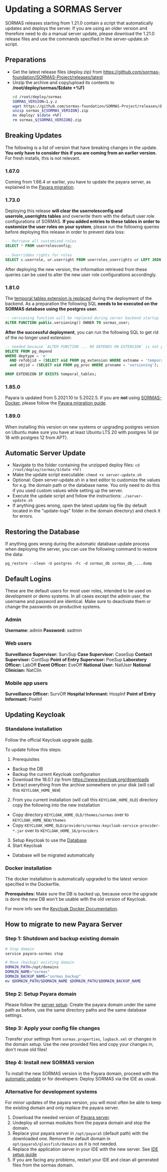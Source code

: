 # Updating a SORMAS Server

SORMAS releases starting from 1.21.0 contain a script that automatically updates and deploys the server. If you are using an older version and therefore need to do a manual server update, please download the 1.21.0 release files and use the commands specified in the server-update.sh script.

## Preparations
* Get the latest release files (deploy.zip) from <https://github.com/sormas-foundation/SORMAS-Project/releases/latest>
* Unzip the archive and copy/upload its contents to **/root/deploy/sormas/$(date +%F)**
    ```bash
    cd /root/deploy/sormas
    SORMAS_VERSION=1.y.z
    wget https://github.com/sormas-foundation/SORMAS-Project/releases/download/v${SORMAS_VERSION}/sormas_${SORMAS_VERSION}.zip
    unzip sormas_${SORMAS_VERSION}.zip
    mv deploy/ $(date +%F)
    rm sormas_${SORMAS_VERSION}.zip
    ```

## Breaking Updates
The following is a list of version that have breaking changes in the update. **You only have to consider this if you are coming from an earlier version.** For fresh installs, this is not relevant.

### 1.67.0
Coming from 1.66.4 or earlier, you have to update the payara server, as explained in the [Payara migration](SERVER_UPDATE.md#how-to-migrate-to-new-payara-server).

### 1.73.0
Deploying this release **will clear the userrolesconfig and userrole_userrights tables** and overwrite them with the default user role configurations of SORMAS. **If you added entries to these tables in order to customize the user roles on your system**, please run the following queries before deploying this release in order to prevent data loss:

```SQL
-- Retrieve all customized roles
SELECT * FROM userrolesconfig;
 
-- Overridden rights for roles
SELECT c.userrole, ur.userright FROM userroles_userrights ur LEFT JOIN userrolesconfig c (ON c.id = ur.userrole_id);
```

After deploying the new version, the information retrieved from these queries can be used to alter the new user role configurations accordingly.

### 1.81.0
The [temporal tables extension is replaced](https://github.com/sormas-foundation/SORMAS-Project/issues/10260) during the deployment of the backend. As a preparation the following SQL **needs to be executed on the SORMAS database using the postgres user.**

```SQL
-- versioning function will be replaced during server backend startup
ALTER FUNCTION public.versioning() OWNER TO sormas_user;
```

**After the successful deployment**, you can run the following SQL to get rid of the no longer used extension:

```SQL
-- needed because `ALTER FUNCTION ... NO DEPENDS ON EXTENSION` is not possible in Postgres 10 and below
DELETE FROM pg_depend
WHERE deptype = 'e'
  AND refobjid = (SELECT oid FROM pg_extension WHERE extname = 'temporal_tables')
  and objid = (SELECT oid FROM pg_proc WHERE proname = 'versioning');

DROP EXTENSION IF EXISTS temporal_tables;
```

### 1.85.0
Payara is updated from 5.2021.10 to 5.2022.5.
If you are **not** using [SORMAS-Docker](https://github.com/SORMAS-Foundation/SORMAS-Docker), please follow the [Payara migration guide](SERVER_UPDATE.md#how-to-migrate-to-new-payara-server).

### 1.89.0
When installing this version on new systems or upgrading postgres version on Ubuntu make sure you have at least Ubuntu LTS 20 with postgres 14 (or 18 with postgres 12 from APT).

## Automatic Server Update
* Navigate to the  folder containing the unzipped deploy files:
  ``cd /root/deploy/sormas/$(date +%F)``
* Make the update script executable:
  ``chmod +x server-update.sh``
* Optional: Open server-update.sh in a text editor to customize the values for e.g. the domain path or the database name. You only need to do this if you used custom values while setting up the server.
* Execute the update script and follow the instructions:
  ``./server-update.sh``
* If anything goes wrong, open the latest update log file (by default located in the "update-logs" folder in the domain directory) and check it for errors.

## Restoring the Database
If anything goes wrong during the automatic database update process when deploying the server, you can use the following command to restore the data:

``pg_restore --clean -U postgres -Fc -d sormas_db sormas_db_....dump``

## Default Logins
These are the default users for most user roles, intended to be used on development or demo systems. In all cases except the admin user, the username and password are identical. Make sure to deactivate them or change the passwords on productive systems.

### Admin
**Username:** admin
**Password:** sadmin

### Web users
**Surveillance Supervisor:** SurvSup
**Case Supervisor:** CaseSup
**Contact Supervisor:** ContSup
**Point of Entry Supervisor:** PoeSup
**Laboratory Officer:** LabOff
**Event Officer:** EveOff
**National User:** NatUser
**National Clinician:** NatClin

### Mobile app users
**Surveillance Officer:** SurvOff
**Hospital Informant:** HospInf
**Point of Entry Informant:** PoeInf

## Updating Keycloak

### Standalone installation

Follow the official Keycloak upgrade [guide](https://www.keycloak.org/docs/latest/upgrading/).

To update follow this steps:

1. Prerequisites
* Backup the DB
* Backup the current Keycloak configuration
* Download the 18.0.1 zip from <https://www.keycloak.org/downloads>
* Extract everything from the archive somewhere on your disk (will call this `KEYCLOAK_HOME_NEW`)

2. From you current installation (will call this `KEYCLOAK_HOME_OLD`) directory copy the following into the new installation
* Copy directory `KEYCLOAK_HOME_OLD/themes/sormas` over to `KEYCLOAK_HOME_NEW/themes`
* Copy `KEYCLOAK_HOME_OLD/providers/sormas-keycloak-service-provider-*.jar` over to `KEYCLOAK_HOME_16/providers`

3. Setup Keycloak to use the [Database](https://www.keycloak.org/server/db)
4. Start Keycloak
* Database will be migrated automatically


### Docker installation

The docker installation is automatically upgraded to the latest version specified in the Dockerfile.

**Prerequisites:** Make sure the DB is backed up, because once the upgrade is done the new DB won't be usable with the old version of Keycloak.

For more info see the [Keycloak Docker Documentation](https://github.com/sormas-foundation/SORMAS-Docker/blob/development/keycloak/README.md).

## How to migrate to new Payara Server

### Step 1: Shutdown and backup existing domain
```bash
# Stop domain
service payara-sormas stop

# Move (backup) existing domain
DOMAIN_PATH=/opt/domains
DOMAIN_NAME="sormas"
DOMAIN_BACKUP_NAME="sormas_backup"
mv $DOMAIN_PATH/$DOMAIN_NAME $DOMAIN_PATH/$DOMAIN_BACKUP_NAME
```

### Step 2: Setup Payara domain
Please follow the [server setup](SERVER_SETUP.md#sormas-server): Create the payara domain under the same path as before, use the same directory paths and the same database settings.

### Step 3: Apply your config file changes
Transfer your settings from `sormas.properties`, `logback.xml` or changes in the domain setup. Use the new provided files and copy your changes in, don't reuse old files!

### Step 4: Install new SORMAS version
To install the new SORMAS version in the Payara domain, proceed with the [automatic update](SERVER_UPDATE.md#automatic-server-update) or for developers: Deploy SORMAS via the IDE as usual.

### Alternative for development systems
For minor updates of the payara version, you will most often be able to keep the existing domain and only replace the payara server.

1. Download the needed version of [Payara server](https://www.payara.fish/downloads/payara-platform-community-edition/).
2. Undeploy all sormas modules from the payara domain and stop the domain.
3. Replace your payara server in ``/opt/payara5`` (default path) with the downloaded one. Remove the default domain in ``opt/payara5/glassfish/domains`` as it is not needed.
4. Replace the application server in your IDE with the new server. See [IDE setup guide](DEVELOPMENT_ENVIRONMENT.md#step-5-install-and-configure-your-ide)
5. If you are facing any problems, restart your IDE and clean all generated files from the sormas domain.
